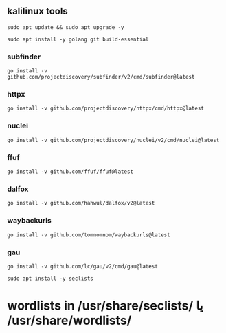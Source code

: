 ## kalilinux tools


```
sudo apt update && sudo apt upgrade -y
```


```
sudo apt install -y golang git build-essential
```



### subfinder

```
go install -v github.com/projectdiscovery/subfinder/v2/cmd/subfinder@latest
```

### httpx

```
go install -v github.com/projectdiscovery/httpx/cmd/httpx@latest
```


### nuclei

```
go install -v github.com/projectdiscovery/nuclei/v2/cmd/nuclei@latest
```

### ffuf

```
go install -v github.com/ffuf/ffuf@latest
```

### dalfox

```
go install -v github.com/hahwul/dalfox/v2@latest
```

### waybackurls

```
go install -v github.com/tomnomnom/waybackurls@latest
```

### gau

```
go install -v github.com/lc/gau/v2/cmd/gau@latest
```

```
sudo apt install -y seclists
```
# wordlists in /usr/share/seclists/ یا /usr/share/wordlists/
